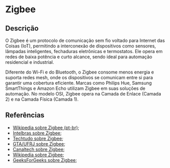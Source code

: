 # Zigbee


## Descrição

O Zigbee é um protocolo de comunicação sem fio voltado para Internet das Coisas (IoT), permitindo a interconexão de dispositivos como sensores, lâmpadas inteligentes, fechaduras eletrônicas e termostatos. Ele opera em redes de baixa potência e curto alcance, sendo ideal para automação residencial e industrial.

Diferente do Wi-Fi e do Bluetooth, o Zigbee consome menos energia e suporta redes mesh, onde os dispositivos se comunicam entre si para garantir uma cobertura eficiente. Marcas como Philips Hue, Samsung SmartThings e Amazon Echo utilizam Zigbee em suas soluções de automação. No modelo OSI, Zigbee opera na Camada de Enlace (Camada 2) e na Camada Física (Camada 1).

## Referências

- [Wikipedia sobre Zigbee (pt-br)](https://pt.wikipedia.org/wiki/Zigbee);
- [Intelbras sobre Zigbee](https://blog.intelbras.com.br/o-que-e-zigbee/);
- [Techtudo sobre Zigbee](https://www.techtudo.com.br/noticias/2019/12/o-que-e-zigbee-saiba-tudo-sobre-o-protocolo-para-iot-e-casa-conectada.ghtml);
- [GTA/UFRJ sobre Zigbee](https://www.gta.ufrj.br/ensino/eel879/trabalhos_vf_2017_2/802154/zigbee.html);
- [Canaltech sobre Zigbee](https://canaltech.com.br/casa-conectada/zigbee-o-que-e-e-como-influencia-sua-casa-inteligente-198653/);
- [Wikipedia sobre Zigbee](https://en.wikipedia.org/wiki/Zigbee);
- [GeeksForGeeks sobre Zigbee](https://www.geeksforgeeks.org/introduction-of-zigbee/);
